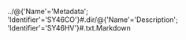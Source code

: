 ../@{'Name'='Metadata'; 'Identifier'='SY46CO'}#.dir/@{'Name'='Description'; 'Identifier'='SY46HV'}#.txt.Markdown